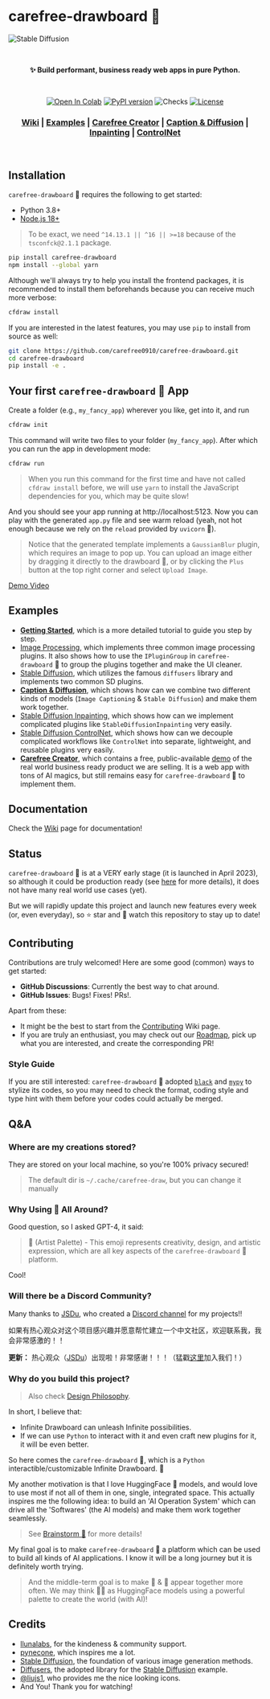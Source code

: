 # carefree-drawboard 🎨

![Stable Diffusion](examples/assets/stable-diffusion.png)

<div align="center">

<br>

**✨ Build performant, business ready web apps in pure Python.**

<br>

[![Open In Colab](https://colab.research.google.com/assets/colab-badge.svg)](https://colab.research.google.com/github/carefree0910/carefree-drawboard/blob/dev/examples/server.ipynb)
[![PyPI version](https://badge.fury.io/py/carefree-drawboard.svg)](https://badge.fury.io/py/carefree-drawboard.svg)
![Checks](https://github.com/carefree0910/carefree-drawboard/actions/workflows/checks.yml/badge.svg)
[![License](https://img.shields.io/badge/License-Apache_2.0-yellowgreen.svg)](https://opensource.org/licenses/Apache-2.0)

### [Wiki](https://github.com/carefree0910/carefree-drawboard/wiki) | [Examples](https://github.com/carefree0910/carefree-drawboard/tree/dev/examples) | [Carefree Creator](https://github.com/carefree0910/carefree-drawboard/tree/dev/examples/carefree_creator) | [Caption & Diffusion](https://github.com/carefree0910/carefree-drawboard/tree/dev/examples/caption_and_diffusion) | [Inpainting](https://github.com/carefree0910/carefree-drawboard/tree/dev/examples/stable_diffusion_inpainting) | [ControlNet](https://github.com/carefree0910/carefree-drawboard/tree/dev/examples/stable_diffusion_controlnet)

<div align="left">

<br>

## Installation

`carefree-drawboard` 🎨 requires the following to get started:

* Python 3.8+
* [Node.js 18+](https://nodejs.org/en/)

> To be exact, we need `^14.13.1 || ^16 || >=18` because of the `tsconfck@2.1.1` package.

```bash
pip install carefree-drawboard
npm install --global yarn
```

Although we'll always try to help you install the frontend packages, it is recommended to install them beforehands because you can receive much more verbose:

```bash
cfdraw install
```

If you are interested in the latest features, you may use `pip` to install from source as well:

```bash
git clone https://github.com/carefree0910/carefree-drawboard.git
cd carefree-drawboard
pip install -e .
```

## Your first `carefree-drawboard` 🎨 App

Create a folder (e.g., `my_fancy_app`) wherever you like, get into it, and run

```bash
cfdraw init
```

This command will write two files to your folder (`my_fancy_app`). After which you can run the app in development mode:

```bash
cfdraw run
```

> When you run this command for the first time and have not called `cfdraw install` before, we will use `yarn` to install the JavaScript dependencies for you, which may be quite slow!

And you should see your app running at http://localhost:5123. Now you can play with the generated `app.py` file and see warm reload (yeah, not hot enough because we rely on the `reload` provided by `uvicorn` 🤣).

> Notice that the generated template implements a `GaussianBlur` plugin, which requires an image to pop up. You can upload an image either by dragging it directly to the drawboard 🎨, or by clicking the `Plus` button at the top right corner and select `Upload Image`.

[Demo Video](https://user-images.githubusercontent.com/15677328/234529497-8d7f5b61-9154-4211-8d99-ec09fca0dc2d.mp4)

## Examples

* [**Getting Started**](https://github.com/carefree0910/carefree-drawboard/wiki/Getting-Started), which is a more detailed tutorial to guide you step by step.
* [Image Processing](https://github.com/carefree0910/carefree-drawboard/tree/dev/examples/image_processing), which implements three common image processing plugins. It also shows how to use the `IPluginGroup` in `carefree-drawboard` 🎨 to group the plugins together and make the UI cleaner.
* [Stable Diffusion](https://github.com/carefree0910/carefree-drawboard/tree/dev/examples/stable_diffusion), which utilizes the famous `diffusers` library and implements two common SD plugins.
* [**Caption & Diffusion**](https://github.com/carefree0910/carefree-drawboard/tree/dev/examples/caption_and_diffusion), which shows how can we combine two different kinds of models (`Image Captioning` & `Stable Diffusion`) and make them work together.
* [Stable Diffusion Inpainting](https://github.com/carefree0910/carefree-drawboard/tree/dev/examples/stable_diffusion_inpainting), which shows how can we implement complicated plugins like `StableDiffusionInpainting` very easily.
* [Stable Diffusion ControlNet](https://github.com/carefree0910/carefree-drawboard/tree/dev/examples/stable_diffusion_controlnet), which shows how can we decouple complicated workflows like `ControlNet` into separate, lightweight, and reusable plugins very easily.
* [**Carefree Creator**](https://github.com/carefree0910/carefree-drawboard/tree/dev/examples/carefree_creator), which contains a free, public-available [demo](https://drawboard-demo.nolibox.com/) of the real world business ready product we are selling. It is a web app with tons of AI magics, but still remains easy for `carefree-drawboard` 🎨 to implement them.

## Documentation

Check the [Wiki](https://github.com/carefree0910/carefree-drawboard/wiki) page for documentation!

## Status

`carefree-drawboard` 🎨 is at a VERY early stage (it is launched in April 2023), so although it could be production ready (see [here](https://github.com/carefree0910/carefree-drawboard/wiki/Production) for more details), it does not have many real world use cases (yet).

But we will rapidly update this project and launch new features every week (or, even everyday), so ⭐ star and 👀 watch this repository to stay up to date!

## Contributing

Contributions are truly welcomed! Here are some good (common) ways to get started:

* **GitHub Discussions**: Currently the best way to chat around.
* **GitHub Issues**: Bugs! Fixes! PRs!.

Apart from these:
* It might be the best to start from the [Contributing](https://github.com/carefree0910/carefree-drawboard/wiki/Contributing) Wiki page.
* If you are truly an enthusiast, you may check out our [Roadmap](https://github.com/carefree0910/carefree-drawboard/wiki/Roadmap), pick up what you are interested, and create the corresponding PR!

### Style Guide

If you are still interested: `carefree-drawboard` 🎨 adopted [`black`](https://github.com/psf/black) and [`mypy`](https://github.com/python/mypy) to stylize its codes, so you may need to check the format, coding style and type hint with them before your codes could actually be merged.

## Q&A

### Where are my creations stored?

They are stored on your local machine, so you're 100% privacy secured!

> The default dir is `~/.cache/carefree-draw`, but you can change it manually 

### Why Using 🎨 All Around?

Good question, so I asked GPT-4, it said:

> 🎨 (Artist Palette) - This emoji represents creativity, design, and artistic expression, which are all key aspects of the `carefree-drawboard` 🎨 platform.

Cool!

### Will there be a Discord Community?

Many thanks to [JSDu](https://github.com/JamesBonddu), who created a [Discord channel](https://discord.gg/UkfpFFmNd2) for my projects!!

如果有热心观众对这个项目感兴趣并愿意帮忙建立一个中文社区，欢迎联系我，我会非常感激的！！

**更新：** 热心观众（[JSDu](https://github.com/JamesBonddu)）出现啦！非常感谢！！！（猛戳[这里](https://discord.gg/UkfpFFmNd2)加入我们！）

### Why do you build this project?

> Also check [Design Philosophy](https://github.com/carefree0910/carefree-drawboard/wiki/Design-Philosophy).

In short, I believe that:
* Infinite Drawboard can unleash Infinite possibilities.
* If we can use `Python` to interact with it and even craft new plugins for it, it will be even better.

So here comes the `carefree-drawboard` 🎨, which is a `Python` interactible/customizable Infinite Drawboard. 🎉

My another motivation is that I love HuggingFace 🤗 models, and would love to use most if not all of them in one, single, integrated space. This actually inspires me the following idea: to build an 'AI Operation System' which can drive all the 'Softwares' (the AI models) and make them work together seamlessly.

> See [Brainstorm 🧠](https://github.com/carefree0910/carefree-drawboard/wiki/Brainstorm-%F0%9F%A7%A0) for more details!

My final goal is to make `carefree-drawboard` 🎨 a platform which can be used to build all kinds of AI applications. I know it will be a long journey but it is definitely worth trying.

> And the middle-term goal is to make 🤗 & 🎨 appear together more often. We may think 🤗🎨 as HuggingFace models using a powerful palette to create the world (with AI)!

## Credits

- [llunalabs](https://www.llunalabs.com/), for the kindeness & community support.
- [pynecone](https://github.com/pynecone-io/pynecone), which inspires me a lot.
- [Stable Diffusion](https://github.com/CompVis/stable-diffusion), the foundation of various image generation methods.
- [Diffusers](https://github.com/huggingface/diffusers), the adopted library for the [Stable Diffusion](https://github.com/carefree0910/carefree-drawboard/tree/dev/examples/stable_diffusion) example.
- [@liujs1](https://github.com/liujs1), who provides me the nice looking icons.
- And You! Thank you for watching!
